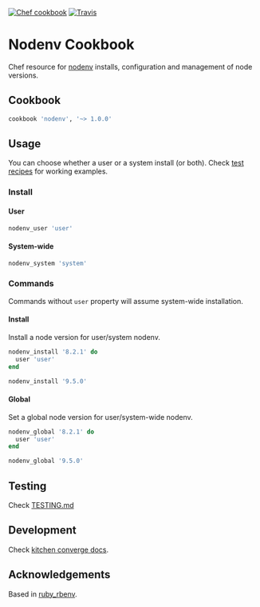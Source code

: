 [![Chef cookbook](https://img.shields.io/cookbook/v/nodenv.svg)]()
[![Travis](https://img.shields.io/travis/afaundez/nodenv-cookbook.svg)]()
# Nodenv Cookbook

Chef resource for [nodenv](https://github.com/nodenv/nodenv) installs, configuration and management of node versions.

## Cookbook

```ruby
cookbook 'nodenv', '~> 1.0.0'
```

## Usage

You can choose whether a user or a system install (or both). Check [test recipes](/test/fixtures/cookbooks/test/recipes) for working examples.

### Install

#### User

```ruby
nodenv_user 'user'
```

#### System-wide

```ruby
nodenv_system 'system'
```

### Commands

Commands without `user` property will assume system-wide installation.

#### Install

Install a node version for user/system nodenv.

```ruby
nodenv_install '8.2.1' do
  user 'user'
end

nodenv_install '9.5.0'
```

#### Global

Set a global node version for user/system-wide nodenv.

```ruby
nodenv_global '8.2.1' do
  user 'user'
end

nodenv_global '9.5.0'
```


## Testing

Check [TESTING.md](TESTING.md)

## Development

Check [kitchen converge docs](https://kitchen.ci/docs/getting-started/running-converge).

## Acknowledgements

Based in [ruby_rbenv](https://github.com/sous-chefs/ruby_rbenv).
